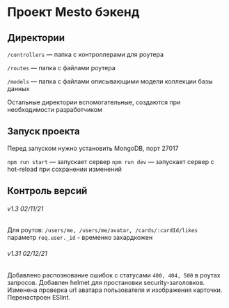 # Проект Mesto бэкенд

## Директории

`/controllers` — папка с контроллерами для роутера

`/routes` — папка с файлами роутера  

`/models` — папка с файлами описывающими модели коллекции базы данных 
  
Остальные директории вспомогательные, создаются при необходимости разработчиком

## Запуск проекта

Перед запуском нужно установить MongoDB, порт 27017

`npm run start` — запускает сервер
`npm run dev` — запускает сервер с hot-reload при сохранении изменений


## Контроль версий
###### v1.3 02/11/21
Для роутов: `/users/me, /users/me/avatar, /cards/:cardId/likes` параметр `req.user._id` - временно захардкожен

###### v1.31 02/12/21
Добавлено распознование ошибок с статусами `400, 404, 500` в роутах запросов.
Добавлен helmet для простановки security-заголовков.
Изменена проверка url аватара пользователя и изображения карточки.
Перенастроен ESlint.
